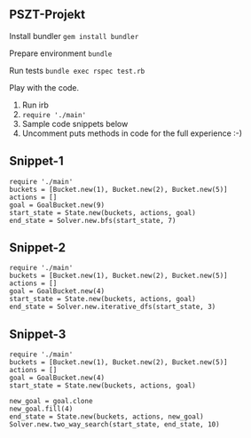 PSZT-Projekt
-------------

Install bundler
    ```gem install bundler```

Prepare environment
    ```bundle```

Run tests 
    ```bundle exec rspec test.rb```

Play with the code.

1. Run irb
2. ```require './main'```
3. Sample code snippets below
4. Uncomment puts methods in code for the full experience :-)

## Snippet-1
```
require './main'
buckets = [Bucket.new(1), Bucket.new(2), Bucket.new(5)]
actions = []
goal = GoalBucket.new(9)
start_state = State.new(buckets, actions, goal)
end_state = Solver.new.bfs(start_state, 7)
```


## Snippet-2
```
require './main'
buckets = [Bucket.new(1), Bucket.new(2), Bucket.new(5)]
actions = []
goal = GoalBucket.new(4)
start_state = State.new(buckets, actions, goal)
end_state = Solver.new.iterative_dfs(start_state, 3)
```

## Snippet-3
```
require './main'
buckets = [Bucket.new(1), Bucket.new(2), Bucket.new(5)]
actions = []
goal = GoalBucket.new(4)
start_state = State.new(buckets, actions, goal)

new_goal = goal.clone
new_goal.fill(4)
end_state = State.new(buckets, actions, new_goal)
Solver.new.two_way_search(start_state, end_state, 10)
```

